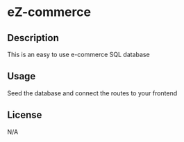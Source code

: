 # eZ-commerce

## Description

This is an easy to use e-commerce SQL database

## Usage 

Seed the database and connect the routes to your frontend

## License

N/A
